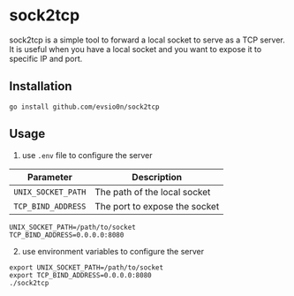 # sock2tcp

sock2tcp is a simple tool to forward a  local socket to serve as a TCP server.
It is useful when you have a local socket  and you want to expose it to specific IP and port.

## Installation
```shell
go install github.com/evsio0n/sock2tcp
```


## Usage
1. use `.env` file to configure the server

| Parameter          | Description                   |
|--------------------|-------------------------------|
| `UNIX_SOCKET_PATH` | The path of the local socket  |
| `TCP_BIND_ADDRESS` | The port to expose the socket |

```dotenv
UNIX_SOCKET_PATH=/path/to/socket
TCP_BIND_ADDRESS=0.0.0.0:8080
```

2. use environment variables to configure the server

```shell
export UNIX_SOCKET_PATH=/path/to/socket
export TCP_BIND_ADDRESS=0.0.0.0:8080
./sock2tcp 
```


